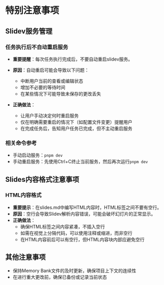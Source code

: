 # 特别注意事项

## Slidev服务管理

### 任务执行后不自动重启服务

- **重要提醒**：每次任务执行完成后，不要自动重启slidev服务。
- **原因**：自动重启可能会导致以下问题：
  - 中断用户当前的查看或编辑状态
  - 增加不必要的等待时间
  - 在某些情况下可能导致未保存的更改丢失

- **正确做法**：
  - 让用户手动决定何时重启服务
  - 仅在明确需要重启的情况下（如配置文件变更）提醒用户
  - 在完成任务后，告知用户任务已完成，但不主动重启服务

### 相关命令参考

- 手动启动服务：`pnpm dev`
- 手动重启服务：先使用Ctrl+C终止当前服务，然后再次运行`pnpm dev`

## Slides内容格式注意事项

### HTML内容格式

- **重要提示**：在slides.md中编写HTML内容时，HTML标签之间不要有空行。
- **原因**：空行会导致Slidev解析内容错误，可能会破坏幻灯片的正常显示。
- **正确做法**：
  - 确保HTML标签之间内容紧凑，不插入空行
  - 如需在视觉上分隔代码，可以使用注释或缩进，而非空行
  - 在HTML内容前后可以有空行，但HTML内容块内部应避免空行

## 其他注意事项

- 保持Memory Bank文件的及时更新，确保项目上下文的连续性
- 在进行重大更改前，确保已备份或记录当前状态